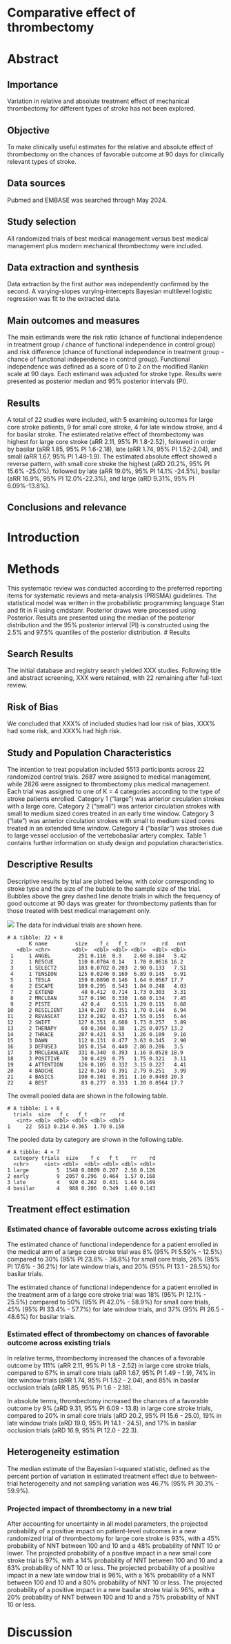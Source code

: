 # Comparative effect of thrombectomy


# Abstract

## Importance

Variation in relative and absolute treatment effect of mechanical
thrombectomy for different types of stroke has not been explored.

## Objective

To make clinically useful estimates for the relative and absolute effect
of thrombectomy on the chances of favorable outcome at 90 days for
clinically relevant types of stroke.

## Data sources

Pubmed and EMBASE was searched through May 2024.

## Study selection

All randomized trials of best medical management versus best medical
management plus modern mechanical thrombectomy were included.

## Data extraction and synthesis

Data extraction by the first author was independently confirmed by the
second. A varying-slopes varying-intercepts Bayesian multilevel logistic
regression was fit to the extracted data.

## Main outcomes and measures

The main estimands were the risk ratio (chance of functional
independence in treatment group / chance of functional independence in
control group) and risk difference (chance of functional independence in
treatment group - chance of functional independence in control group).
Functional independence was defined as a score of 0 to 2 on the modified
Rankin scale at 90 days. Each estimand was adjusted for stroke type.
Results were presented as posterior median and 95% posterior intervals
(PI).

## Results

A total of 22 studies were included, with 5 examining outcomes for large
core stroke patients, 9 for small core stroke, 4 for late window stroke,
and 4 for basilar stroke. The estimated relative effect of thrombectomy
was highest for large core stroke (aRR 2.11, 95% PI 1.8-2.52), followed
in order by basilar (aRR 1.85, 95% PI 1.6-2.18), late (aRR 1.74, 95% PI
1.52-2.04), and small (aRR 1.67, 95% PI 1.49-1.9). The estimated
absolute effect showed a reverse pattern, with small core stroke the
highest (aRD 20.2%, 95% PI 15.6% -25.0%), followed by late (aRR 19.0%,
95% PI 14.1% -24.5%), basilar (aRR 16.9%, 95% PI 12.0%-22.3%), and large
(aRD 9.31%, 95% PI 6.09%-13.8%).

## Conclusions and relevance

# Introduction

# Methods

This systematic review was conducted according to the preferred
reporting items for systematic reviews and meta-analysis (PRISMA)
guidelines. The statistical model was written in the probabilistic
programming language Stan and fit in R using cmdstanr. Posterior draws
were processed using Posterior. Results are presented using the median
of the posterior distribution and the 95% posterior interval (PI) is
constructed using the 2.5% and 97.5% quantiles of the posterior
distribution. \# Results

## Search Results

The initial database and registry search yielded XXX studies. Following
title and abstract screening, XXX were retained, with 22 remaining after
full-text review.

## Risk of Bias

We concluded that XXX% of included studies had low risk of bias, XXX%
had some risk, and XXX% had high risk.

## Study and Population Characteristics

The intention to treat population included 5513 participants across 22
randomized control trials. 2687 were assigned to medical management,
while 2826 were assigned to thrombectomy plus medical management. Each
trial was assigned to one of K = 4 categories according to the type of
stroke patients enrolled. Category 1 (“large”) was anterior circulation
strokes with a large core. Category 2 (“small”) was anterior circulation
strokes with small to medium sized cores treated in an early time
window. Category 3 (“late”) was anterior circulation strokes with small
to medium sized cores treated in an extended time window. Category 4
(“basilar”) was strokes due to large vessel occlusion of the
vertebobasilar artery complex. Table 1 contains further information on
study design and population characteristics.

## Descriptive Results

Descriptive results by trial are plotted below, with color corresponding
to stroke type and the size of the bubble to the sample size of the
trial. Bubbles above the grey dashed line denote trials in which the
frequency of good outcome at 90 days was greater for thrombectomy
patients than for those treated with best medical management only.

![](images/scatter_plot-03.png) The data for individual trials are shown
here.

    # A tibble: 22 × 8
           K name         size    f_c   f_t    rr     rd   nnt
       <dbl> <chr>       <dbl>  <dbl> <dbl> <dbl>  <dbl> <dbl>
     1     1 ANGEL         251 0.116  0.3    2.60 0.184   5.42
     2     1 RESCUE        110 0.0784 0.14   1.78 0.0616 16.2 
     3     1 SELECT2       183 0.0702 0.203  2.90 0.133   7.51
     4     1 TENSION       125 0.0246 0.169  6.89 0.145   6.91
     5     1 TESLA         159 0.0890 0.146  1.64 0.0567 17.7 
     6     2 ESCAPE        189 0.295  0.543  1.84 0.248   4.03
     7     2 EXTEND         48 0.412  0.714  1.73 0.303   3.31
     8     2 MRCLEAN       317 0.196  0.330  1.68 0.134   7.45
     9     2 PISTE          42 0.4    0.515  1.29 0.115   8.68
    10     2 RESILIENT     134 0.207  0.351  1.70 0.144   6.94
    11     2 REVASCAT      132 0.282  0.437  1.55 0.155   6.44
    12     2 SWIFT         127 0.351  0.608  1.73 0.257   3.89
    13     2 THERAPY        60 0.304  0.38   1.25 0.0757 13.2 
    14     2 THRACE        287 0.421  0.53   1.26 0.109   9.16
    15     3 DAWN          112 0.131  0.477  3.63 0.345   2.90
    16     3 DEFUSE3       105 0.154  0.440  2.86 0.286   3.5 
    17     3 MRCLEANLATE   331 0.340  0.393  1.16 0.0528 18.9 
    18     3 POSITIVE       30 0.429  0.75   1.75 0.321   3.11
    19     4 ATTENTION     126 0.105  0.332  3.15 0.227   4.41
    20     4 BAOCHE        122 0.140  0.391  2.79 0.251   3.99
    21     4 BASICS        190 0.301  0.351  1.16 0.0493 20.3 
    22     4 BEST           83 0.277  0.333  1.20 0.0564 17.7 

The overall pooled data are shown in the following table.

    # A tibble: 1 × 6
      trials  size   f_c   f_t    rr    rd
       <int> <dbl> <dbl> <dbl> <dbl> <dbl>
    1     22  5513 0.214 0.365  1.70 0.150

The pooled data by category are shown in the following table.

    # A tibble: 4 × 7
      category trials  size    f_c   f_t    rr    rd
      <chr>     <int> <dbl>  <dbl> <dbl> <dbl> <dbl>
    1 large         5  1548 0.0809 0.207  2.56 0.126
    2 early         9  2057 0.296  0.464  1.57 0.168
    3 late          4   920 0.262  0.431  1.64 0.169
    4 basilar       4   988 0.206  0.349  1.69 0.143

## Treatment effect estimation

### Estimated chance of favorable outcome across existing trials

The estimated chance of functional independence for a patient enrolled
in the medical arm of a large core stroke trial was 8% (95% PI 5.59% -
12.5%) compared to 30% (95% PI 23.8% - 36.8%) for small core trials, 26%
(95% PI 17.6% - 36.2%) for late window trials, and 20% (95% PI 13.1 -
28.5%) for basilar trials.

The estimated chance of functional independence for a patient enrolled
in the treatment arm of a large core stroke trial was 18% (95% PI
12.1% - 25.5%) compared to 50% (95% PI 42.0% - 58.9%) for small core
trials, 45% (95% PI 33.4% - 57.7%) for late window trials, and 37% (95%
PI 26.5 - 48.6%) for basilar trials.

### Estimated effect of thrombectomy on chances of favorable outcome across existing trials

In relative terms, thrombectomy increased the chances of a favorable
outcome by 111% (aRR 2.11, 95% PI 1.8 - 2.52) in large core stroke
trials, compared to 67% in small core trials (aRR 1.67, 95% PI 1.49 -
1.9), 74% in late window trials (aRR 1.74, 95% PI 1.52 - 2.04), and 85%
in basilar occlusion trials (aRR 1.85, 95% PI 1.6 - 2.18).

In absolute terms, thrombectomy increased the chances of a favorable
outcome by 9% (aRD 9.31, 95% PI 6.09 - 13.8) in large core stroke
trials, compared to 20% in small core trials (aRD 20.2, 95% PI 15.6 -
25.0), 19% in late window trials (aRD 19.0, 95% PI 14.1 - 24.5), and 17%
in basilar occlusion trials (aRD 16.9, 95% PI 12.0 - 22.3).

## Heterogeneity estimation

The median estimate of the Bayesian I-squared statistic, defined as the
percent portion of variation in estimated treatment effect due to
between-trial heterogeneity and not sampling variation was 46.7% (95% PI
30.3% - 59.9%).

### Projected impact of thrombectomy in a new trial

After accounting for uncertainty in all model parameters, the projected
probability of a positive impact on patient-level outcomes in a new
randomized trial of thrombectomy for large core stroke is 93%, with a
45% probability of NNT between 100 and 10 and a 48% probability of NNT
10 or lower. The projected probability of a positive impact in a new
small core stroke trial is 97%, with a 14% probability of NNT between
100 and 10 and a 83% probability of NNT 10 or less. The projected
probability of a positive impact in a new late window trial is 96%, with
a 16% probability of a NNT between 100 and 10 and a 80% probability of
NNT 10 or less. The projected probability of a positive impact in a new
basilar stroke trial is 96%, with a 20% probability of NNT between 100
and 10 and a 75% probability of NNT 10 or less.

# Discussion
